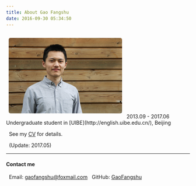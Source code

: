```yaml
---
title: About Gao Fangshu
date: 2016-09-30 05:34:50
---
```

<img src="./img/IMG_3343-1.jpg" width=61.8% style="margin: 1em 0 1em 0.5em; border-radius: 5px;">
&nbsp; 2013.09 - 2017.06
&nbsp; &nbsp; &nbsp; Undergraduate student in [UIBE](http://english.uibe.edu.cn/), Beijing

&nbsp; See my [CV](http://gaofangshu.com/blog/CV_GaoFangshu_201705.pdf) for details.

&nbsp; (Update: 2017.05)
_ _ _

#### Contact me
&nbsp; Email: gaofangshu@foxmail.com
&nbsp; GitHub: [GaoFangshu](https://github.com/GaoFangshu)
